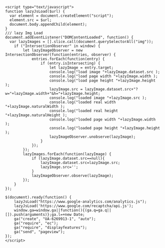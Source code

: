     <script type="text/javascript">
    function lazyJsLoad($url) {
      var element = document.createElement("script");
      element.src = $url;
      document.body.appendChild(element);
    }
    /// lazy Img Load
    document.addEventListener("DOMContentLoaded", function() {
      var lazyImages = [].slice.call(document.querySelectorAll("img"));
        if ("IntersectionObserver" in window) {
            let lazyImageObserver = new IntersectionObserver(function(entries, observer) {
                entries.forEach(function(entry) {
                    if (entry.isIntersecting) {
                        let lazyImage = entry.target;
                        console.log("load image "+lazyImage.dataset.src );
                        console.log("load page width "+lazyImage.width );
                        console.log("load page height "+lazyImage.height );
                        lazyImage.src = lazyImage.dataset.src+"?w="+lazyImage.width+"&h="+lazyImage.height;
                        console.log("loaded image "+lazyImage.src );
                        console.log("loaded real width "+lazyImage.naturalWidth );
                        console.log("loaded real height "+lazyImage.naturalHeight );
                        console.log("loaded page width "+lazyImage.width );
                        console.log("loaded page height "+lazyImage.height );
                        lazyImageObserver.unobserve(lazyImage);
                    }
                });
            });
            lazyImages.forEach(function(lazyImage) {
                if (lazyImage.dataset.src==null){
                    lazyImage.dataset.src=lazyImage.src;
                    lazyImage.src='';
                }
                lazyImageObserver.observe(lazyImage);
            });
        }
    });

    $(document).ready(function() {
        lazyJsLoad("https://www.google-analytics.com/analytics.js");
        lazyJsLoad('https://www.google.com/recaptcha/api.js');
        window.ga=window.ga||function(){(ga.q=ga.q||[]).push(arguments)};ga.l=+new Date;
        ga("create", "UA-6269913-1", "auto");
        ga("require", "ec");
        ga("require", "displayfeatures");
        ga("send", "pageview");
    });
    </script>